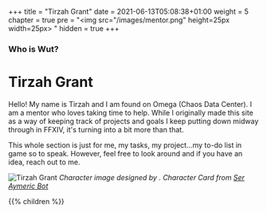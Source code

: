+++
title = "Tirzah Grant"
date = 2021-06-13T05:08:38+01:00
weight = 5
chapter = true
pre = "<img src=\"/images/mentor.png\" height=25px width=25px> "
hidden = true
+++

### Who is Wut?

# Tirzah Grant
Hello! My name is Tirzah and I am found on Omega (Chaos Data Center). I am a mentor who loves taking time to help. While I originally made this site as a way of keeping track of projects and goals I keep putting down midway through in FFXIV, it's turning into a bit more than that.  

This whole section is just for me, my tasks, my project...my to-do list in game so to speak. However, feel free to look around and if you have an idea, reach out to me. 


![Tirzah Grant](/images/about-tirzah.png)
*Character image designed by .*
*Character Card from [Ser Aymeric Bot](https://seraymeric.com/)*



{{% children %}}
